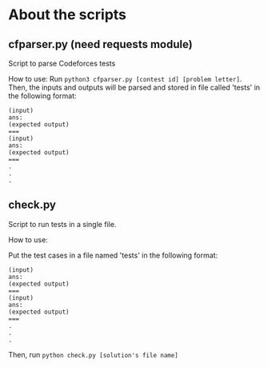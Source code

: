 # About the scripts

## cfparser.py (need requests module)
Script to parse Codeforces tests

How to use: Run ```python3 cfparser.py [contest id] [problem letter]```. Then, the inputs and outputs will be parsed and stored in file called 'tests' in the following format:

```
(input)
ans:
(expected output)
===
(input)
ans:
(expected output)
===
.
.
.
```

## check.py
Script to run tests in a single file.

How to use: 

Put the test cases in a file named 'tests' in the following format:

```
(input)
ans:
(expected output)
===
(input)
ans:
(expected output)
===
.
.
.
```

Then, run ```python check.py [solution's file name]```
